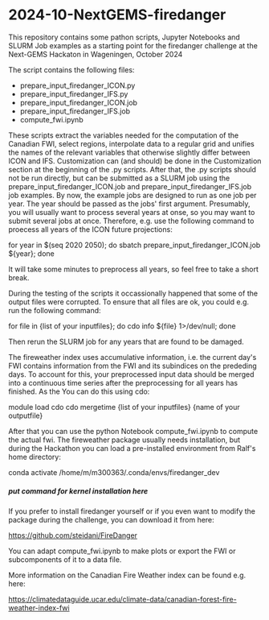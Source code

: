 # 2024-10-NextGEMS-firedanger
This repository contains some pathon scripts, Jupyter Notebooks and SLURM Job examples as a starting point for the firedanger challenge at the Next-GEMS Hackaton in Wageningen, October 2024

The script contains the following files:

- prepare_input_firedanger_ICON.py
- prepare_input_firedanger_IFS.py
- prepare_input_firedanger_ICON.job
- prepare_input_firedanger_IFS.job
- compute_fwi.ipynb

These scripts extract the variables needed for the computation of the Canadian FWI, select regions, interpolate data to a regular grid and unifies the names of the relevant variables that otherwise
slightly differ between ICON and IFS. 
Customization can (and should) be done in the Customization section at the beginning of the .py scripts. 
After that, the .py scripts should not be run directly, but can be submitted as a SLURM job using the prepare_input_firedanger_ICON.job and prepare_input_firedanger_IFS.job job examples. 
By now, the example jobs are designed to run as one job per year. The year should be passed as the jobs' first argument. 
Presumably, you will usually want to process several years at onse, so you may want to submit several jobs at once. 
Therefore, e.g. use the following command to proecess all years of the ICON future projections:

for year in $(seq 2020 2050); do sbatch prepare_input_firedanger_ICON.job ${year}; done

It will take some minutes to preprocess all years, so feel free to take a short break.

During the testing of the scripts it occassionally happened that some of the output files were corrupted. To ensure that all files are ok, you could e.g. run the following command:

for file in {list of your inputfiles}; do cdo info ${file} 1>/dev/null; done

Then rerun the SLURM job for any years that are found to be damaged.

The fireweather index uses accumulative information, i.e. the current day's FWI contains information from the FWI and its subindices on the prededing days.
To account for this, your preprocessed input data should be merged into a continuous time series after the preprocessing for all years has finished. As the You can do this using cdo:

module load cdo
cdo mergetime {list of your inputfiles} {name of your outputfile}

After that you can use the python Notebook compute_fwi.ipynb to compute the actual fwi. The fireweather package usually needs installation, but during the Hackathon you can 
load a pre-installed environment from Ralf's home directory:

conda activate /home/m/m300363/.conda/envs/firedanger_dev
##### put command for kernel installation here

If you prefer to install firedanger yourself or if you even want to modify the package during the challenge, you can download it from here:

https://github.com/steidani/FireDanger

You can adapt compute_fwi.ipynb to make plots or export the FWI or subcomponents of it to a data file.

More information on the Canadian Fire Weather index can be found e.g. here:

https://climatedataguide.ucar.edu/climate-data/canadian-forest-fire-weather-index-fwi
